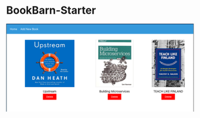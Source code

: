 # BookBarn-Starter


![Book Barn Screenshot](https://github.com/DigitalCraftsStudents/BookBarn-Starter/blob/master/book-barn.png)
